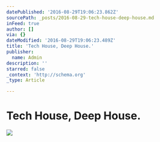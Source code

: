 ```yaml
---
datePublished: '2016-08-29T19:06:23.862Z'
sourcePath: _posts/2016-08-29-tech-house-deep-house.md
inFeed: true
author: []
via: {}
dateModified: '2016-08-29T19:06:23.489Z'
title: 'Tech House, Deep House.'
publisher:
  name: Admin
description: ''
starred: false
_context: 'http://schema.org'
_type: Article

---
```

# Tech House, Deep House.
![](https://the-grid-user-content.s3-us-west-2.amazonaws.com/87065169-0558-478d-a2be-21c8493bba7c.jpg)